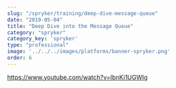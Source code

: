```yaml
---
slug: "/spryker/training/deep-dive-message-queue"
date: "2019-05-04"
title: "Deep Dive into the Message Queue"
category: "spryker"
category_key: 'spryker'
type: "professional"
image: '../../../images/platforms/banner-spryker.png'
order: 6
---
```

<https://www.youtube.com/watch?v=IbnKi1UGWIg>
